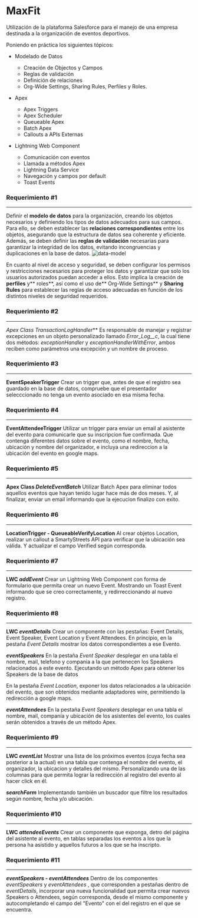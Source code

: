 # MaxFit
Utilización de la plataforma Salesforce para el manejo de una empresa destinada a la organización de eventos deportivos.

Poniendo en práctica los siguientes tópicos:
- Modelado de Datos
 	- Creación de Objectos y Campos
 	-  Reglas de validación
 	- Definición de relaciones
 	- Org-Wide Settings, Sharing Rules, Perfiles y Roles.

- Apex
	- 	Apex Triggers
	- Apex Scheduler
	- Queueable Apex
	- Batch Apex
	- Callouts a APIs Externas
	
- Lightning Web Component
	- Comunicación con eventos
	- Llamada a métodos Apex
	- Lightning Data Service
	- Navegación y campos por default
	- Toast Events


### Requerimiento #1
------------
Definir el **modelo de datos** para la organización, creando los objetos necesarios y definiendo los tipos de datos adecuados para sus campos. Para ello, se deben establecer las **relaciones correspondientes** entre los objetos, asegurando que la estructura de datos sea coherente y eficiente.
Además, se deben definir las **reglas de validación** necesarias para garantizar la integridad de los datos, evitando incongruencias y duplicaciones en la base de datos.
![data-model](https://user-images.githubusercontent.com/100447235/230621298-8ed2b509-d8bc-43f2-9941-8c8d74c3e665.png)

En cuanto al nivel de acceso y seguridad, se deben configurar los permisos y restricciones necesarios para proteger los datos y garantizar que solo los usuarios autorizados puedan acceder a ellos. Esto implica la creación de **perfiles** y** roles**, así como el uso de** Org-Wide Settings** y **Sharing Rules** para establecer las reglas de acceso adecuadas en función de los distintos niveles de seguridad requeridos.

### Requerimiento #2
------------
**Apex Class* TransactionLogHandler***
Es responsable de manejar y registrar excepciones en un objeto personalizado llamado *Error_Log__c*, la cual tiene dos métodos: *exceptionHandler* y *exceptionHandlerWithError*, ambos reciben como parámetros una excepción y un nombre de proceso.

### Requerimiento #3
------------
**EventSpeakerTrigger**
Crear un trigger que, antes de que el registro sea guardado en la base de datos, compruebe que el presentador selecccionado no tenga un evento asociado en esa misma fecha.

### Requerimiento #4
------------
**EventAttendeeTrigger**
Utilizar un trigger para enviar un email al asistente del evento para comunicarle que su inscripcion fue confirmada. Que contenga diferentes datos sobre el evento, como el nombre, fecha, ubicación y nombre del organizador, e incluya una redireccion a la ubicación del evento en google maps.

### Requerimiento #5
------------
**Apex Class *DeleteEventBatch***
Utilizar Batch Apex para eliminar todos aquellos eventos que hayan tenido lugar hace más de dos meses.
Y, al finalizar, enviar un email informando que la ejecucion finalizo con exito.

### Requerimiento #6
------------
**LocationTrigger - QueueableVerifyLocation**
Al crear objetos Location, realizar un callout a SmartyStreets API para verificar que la ubicación sea válida.
Y actualizar el campo Verified según corresponda.

### Requerimiento #7
------------
**LWC *addEvent***
Crear un Lightning Web Component con forma de formulario que permita crear un nuevo Event.
Mostrando un Toast Event informando que se creo correctamente, y redirreccionando al nuevo registro.

### Requerimiento #8
------------
**LWC *eventDetails***
Crear un componente con las pestañas: Event Details, Event Speaker, Event Location y Event Attendees.
En principio, en la pestaña *Event Details* mostrar los datos correspondientes a ese Evento.

***eventSpeakers***
En la pestaña *Event Speaker* desplegar en una tabla el nombre, mail, telefono y compania a la que pertenecen los Speakers relacionados a este evento. Ejecutando un método Apex para obtener los Speakers de la base de datos

En la pestaña *Event Location*, exponer los datos relacionados a la ubicación del evento, que son obtenidos mediante adaptadores wire, permitiendo la redirección a google maps.

***eventAttendees***
En la pestaña *Event Speakers* desplegar en una tabla el nombre, mail, companía y ubicación de los asistentes del evento, los cuales serán obtenidos a través de un método Apex.

### Requerimiento #9
------------
**LWC *eventList***
Mostrar una lista de los próximos eventos (cuya fecha sea posterior a la actual) en una tabla que contenga el nombre del evento, el organizador, la ubicacion y detalles del mismo. Personalizando una de las columnas para que permita lograr la redirección al registro del evento al hacer click en él.

***searchForm***
Implementando también un buscador que filtre los resultados según nombre, fecha y/o ubicación.

### Requerimiento #10
------------
**LWC *attendeeEvents***
Crear un componente que exponga, detro del página del asistente al evento, en tablas separadas los eventos a los que la persona ha asistido y aquellos futuros a los que se ha inscripto.

### Requerimiento #11
------------
***eventSpeakers  -  eventAttendees***
Dentro de los componentes *eventSpeakers* y *eventAttendees* , que corresponden a pestañas dentro de *eventDetails*, incorporar una nueva funcionalidad que permita crear nuevos Speakers o Attendees, según corresponda, desde el mismo componente y autocompletando el campo del "Evento" con el del registro en el que se encuentra.
